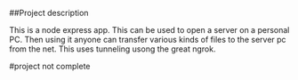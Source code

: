 ##Project description

This is a node express app. This can be used to open a server on a personal PC. Then using it anyone can transfer various kinds of files to the server pc from the net. This uses tunneling usong the great ngrok.

#project not complete

